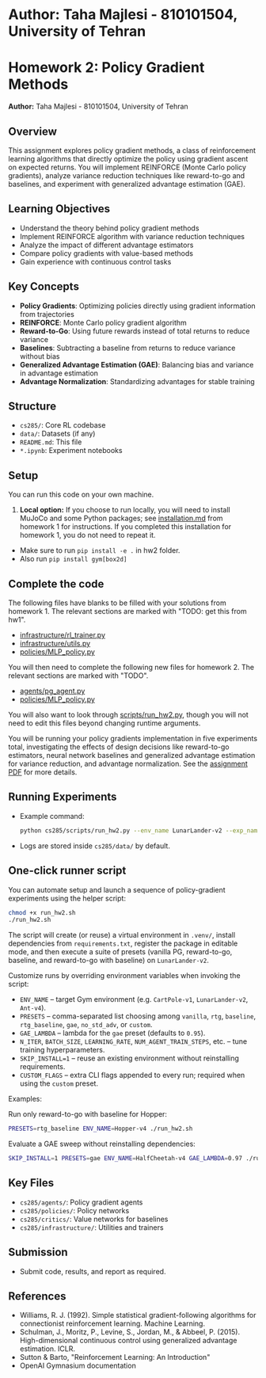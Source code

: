 # Author: Taha Majlesi - 810101504, University of Tehran
# Homework 2: Policy Gradient Methods

**Author:** Taha Majlesi - 810101504, University of Tehran

## Overview

This assignment explores policy gradient methods, a class of reinforcement learning algorithms that directly optimize the policy using gradient ascent on expected returns. You will implement REINFORCE (Monte Carlo policy gradients), analyze variance reduction techniques like reward-to-go and baselines, and experiment with generalized advantage estimation (GAE).

## Learning Objectives

- Understand the theory behind policy gradient methods
- Implement REINFORCE algorithm with variance reduction techniques
- Analyze the impact of different advantage estimators
- Compare policy gradients with value-based methods
- Gain experience with continuous control tasks

## Key Concepts

- **Policy Gradients**: Optimizing policies directly using gradient information from trajectories
- **REINFORCE**: Monte Carlo policy gradient algorithm
- **Reward-to-Go**: Using future rewards instead of total returns to reduce variance
- **Baselines**: Subtracting a baseline from returns to reduce variance without bias
- **Generalized Advantage Estimation (GAE)**: Balancing bias and variance in advantage estimation
- **Advantage Normalization**: Standardizing advantages for stable training

## Structure

- `cs285/`: Core RL codebase
- `data/`: Datasets (if any)
- `README.md`: This file
- `*.ipynb`: Experiment notebooks

## Setup

You can run this code on your own machine.

1. **Local option:** If you choose to run locally, you will need to install MuJoCo and some Python packages; see [installation.md](../hw1/installation.md) from homework 1 for instructions. If you completed this installation for homework 1, you do not need to repeat it.

- Make sure to run `pip install -e .` in hw2 folder.
- Also run `pip install gym[box2d]`

## Complete the code

The following files have blanks to be filled with your solutions from homework 1. The relevant sections are marked with "TODO: get this from hw1".

- [infrastructure/rl_trainer.py](cs285/infrastructure/rl_trainer.py)
- [infrastructure/utils.py](cs285/infrastructure/utils.py)
- [policies/MLP_policy.py](cs285/policies/MLP_policy.py)

You will then need to complete the following new files for homework 2. The relevant sections are marked with "TODO".

- [agents/pg_agent.py](cs285/agents/pg_agent.py)
- [policies/MLP_policy.py](cs285/policies/MLP_policy)

You will also want to look through [scripts/run_hw2.py](cs285/scripts/run_hw2.py), though you will not need to edit this files beyond changing runtime arguments.

You will be running your policy gradients implementation in five experiments total, investigating the effects of design decisions like reward-to-go estimators, neural network baselines and generalized advantage estimation for variance reduction, and advantage normalization. See the [assignment PDF](cs285_hw2.pdf) for more details.

## Running Experiments

- Example command:
  ```bash
  python cs285/scripts/run_hw2.py --env_name LunarLander-v2 --exp_name pg_test
  ```
- Logs are stored inside `cs285/data/` by default.

## One-click runner script

You can automate setup and launch a sequence of policy-gradient experiments using the helper script:

```bash
chmod +x run_hw2.sh
./run_hw2.sh
```

The script will create (or reuse) a virtual environment in `.venv/`, install dependencies from `requirements.txt`, register the package in editable mode, and then execute a suite of presets (vanilla PG, reward-to-go, baseline, and reward-to-go with baseline) on `LunarLander-v2`.

Customize runs by overriding environment variables when invoking the script:

- `ENV_NAME` – target Gym environment (e.g. `CartPole-v1`, `LunarLander-v2`, `Ant-v4`).
- `PRESETS` – comma-separated list choosing among `vanilla`, `rtg`, `baseline`, `rtg_baseline`, `gae`, `no_std_adv`, or `custom`.
- `GAE_LAMBDA` – lambda for the `gae` preset (defaults to `0.95`).
- `N_ITER`, `BATCH_SIZE`, `LEARNING_RATE`, `NUM_AGENT_TRAIN_STEPS`, etc. – tune training hyperparameters.
- `SKIP_INSTALL=1` – reuse an existing environment without reinstalling requirements.
- `CUSTOM_FLAGS` – extra CLI flags appended to every run; required when using the `custom` preset.

Examples:

Run only reward-to-go with baseline for Hopper:

```bash
PRESETS=rtg_baseline ENV_NAME=Hopper-v4 ./run_hw2.sh
```

Evaluate a GAE sweep without reinstalling dependencies:

```bash
SKIP_INSTALL=1 PRESETS=gae ENV_NAME=HalfCheetah-v4 GAE_LAMBDA=0.97 ./run_hw2.sh
```

## Key Files

- `cs285/agents/`: Policy gradient agents
- `cs285/policies/`: Policy networks
- `cs285/critics/`: Value networks for baselines
- `cs285/infrastructure/`: Utilities and trainers

## Submission

- Submit code, results, and report as required.

## References

- Williams, R. J. (1992). Simple statistical gradient-following algorithms for connectionist reinforcement learning. Machine Learning.
- Schulman, J., Moritz, P., Levine, S., Jordan, M., & Abbeel, P. (2015). High-dimensional continuous control using generalized advantage estimation. ICLR.
- Sutton & Barto, "Reinforcement Learning: An Introduction"
- OpenAI Gymnasium documentation
